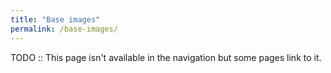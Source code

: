 ```yaml
---
title: "Base images"
permalink: /base-images/
---
```


TODO :: This page isn't available in the navigation but some pages link to it.
